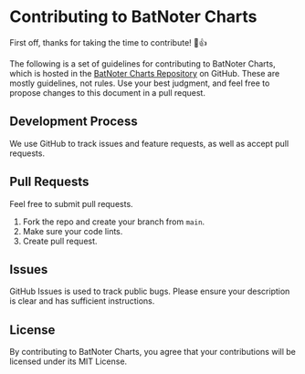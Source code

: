 # Contributing to BatNoter Charts

First off, thanks for taking the time to contribute! :tada::+1:

The following is a set of guidelines for contributing to BatNoter Charts, which is hosted in the [BatNoter Charts Repository](https://github.com/batnoter/batnoter-charts) on GitHub. These are mostly guidelines, not rules. Use your best judgment, and feel free to propose changes to this document in a pull request.

## Development Process
We use GitHub to track issues and feature requests, as well as accept pull requests.

## Pull Requests
Feel free to submit pull requests.

1.  Fork the repo and create your branch from `main`.
2.  Make sure your code lints.
3.  Create pull request.

## Issues
GitHub Issues is used to track public bugs.
Please ensure your description is clear and has sufficient instructions.

## License
By contributing to BatNoter Charts, you agree that your contributions will be licensed under its MIT License.
